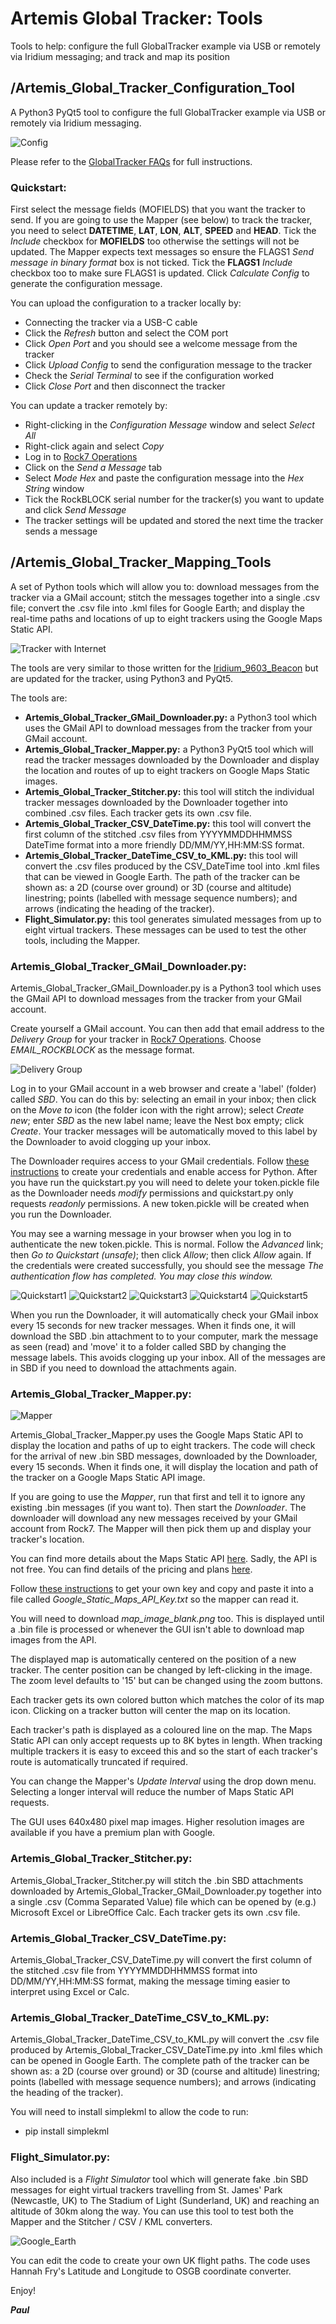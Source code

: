 # Artemis Global Tracker: Tools

Tools to help: configure the full GlobalTracker example via USB or remotely via Iridium messaging; and track and map its position

## /Artemis_Global_Tracker_Configuration_Tool

A Python3 PyQt5 tool to configure the full GlobalTracker example via USB or remotely via Iridium messaging.

![Config](https://github.com/PaulZC/Artemis_Global_Tracker/blob/master/img/Config.JPG)

Please refer to the [GlobalTracker FAQs](https://github.com/PaulZC/Artemis_Global_Tracker/blob/master/Documentation/GlobalTracker_FAQs/README.md) for full instructions.

### Quickstart:

First select the message fields (MOFIELDS) that you want the tracker to send. If you are going to use the Mapper (see below)
to track the tracker, you need to select **DATETIME**, **LAT**, **LON**, **ALT**, **SPEED** and **HEAD**. Tick the _Include_ checkbox for **MOFIELDS** too
otherwise the settings will not be updated. The Mapper expects text messages so ensure the FLAGS1 _Send message in binary format_ box
is not ticked. Tick the **FLAGS1** _Include_ checkbox too to make sure FLAGS1 is updated. Click _Calculate Config_ to generate
the configuration message.

You can upload the configuration to a tracker locally by:
  - Connecting the tracker via a USB-C cable
  - Click the _Refresh_ button and select the COM port
  - Click _Open Port_ and you should see a welcome message from the tracker
  - Click _Upload Config_ to send the configuration message to the tracker
  - Check the _Serial Terminal_ to see if the configuration worked
  - Click _Close Port_ and then disconnect the tracker
  
You can update a tracker remotely by:
  - Right-clicking in the _Configuration Message_ window and select _Select All_
  - Right-click again and select _Copy_
  - Log in to [Rock7 Operations](https://rockblock.rock7.com/Operations)
  - Click on the _Send a Message_ tab
  - Select _Mode Hex_ and paste the configuration message into the _Hex String_ window
  - Tick the RockBLOCK serial number for the tracker(s) you want to update and click _Send Message_
  - The tracker settings will be updated and stored the next time the tracker sends a message

## /Artemis_Global_Tracker_Mapping_Tools

A set of Python tools which will allow you to: download messages from the tracker via a GMail account; stitch the messages together into a single .csv file;
convert the .csv file into .kml files for Google Earth; and display the real-time paths and locations of up to eight trackers using the Google Maps Static API.

![Tracker with Internet](https://github.com/PaulZC/Artemis_Global_Tracker/blob/master/img/Tracker_with_Internet.JPG)

The tools are very similar to those written for the
[Iridium_9603_Beacon](https://github.com/PaulZC/Iridium_9603_Beacon/blob/master/RockBLOCK.md#tracking-your-beacon-with-an-internet-connection)
but are updated for the tracker, using Python3 and PyQt5.

The tools are:
- **Artemis_Global_Tracker_GMail_Downloader.py:** a Python3 tool which uses the GMail API to download messages from the tracker from your GMail account.
- **Artemis_Global_Tracker_Mapper.py:** a Python3 PyQt5 tool which will read the tracker messages downloaded by the Downloader and display the location and routes of up to eight trackers on Google Maps Static images.
- **Artemis_Global_Tracker_Stitcher.py:** this tool will stitch the individual tracker messages downloaded by the Downloader together into combined .csv files. Each tracker gets its own .csv file.
- **Artemis_Global_Tracker_CSV_DateTime.py:** this tool will convert the first column of the stitched .csv files from YYYYMMDDHHMMSS DateTime format into a more friendly DD/MM/YY,HH:MM:SS format.
- **Artemis_Global_Tracker_DateTime_CSV_to_KML.py:** this tool will convert the .csv files produced by the CSV_DateTime tool into .kml files that can be viewed in Google Earth. The path of the tracker can be shown as: a 2D (course over ground) or 3D (course and altitude) linestring; points (labelled with message sequence numbers); and arrows (indicating the heading of the tracker).
- **Flight_Simulator.py:** this tool generates simulated messages from up to eight virtual trackers. These messages can be used to test the other tools, including the Mapper.

### Artemis_Global_Tracker_GMail_Downloader.py:

Artemis_Global_Tracker_GMail_Downloader.py is a Python3 tool which uses the GMail API to download messages from the tracker from your GMail account.

Create yourself a GMail account. You can then add that email address to the _Delivery Group_ for your tracker in [Rock7 Operations](https://rockblock.rock7.com/Operations). Choose _EMAIL_ROCKBLOCK_ as the message format.

![Delivery Group](https://github.com/PaulZC/Artemis_Global_Tracker/blob/master/img/Delivery_Group.PNG)

Log in to your GMail account in a web browser and create a 'label' (folder) called _SBD_. You can do this by: selecting an email in your inbox; then click on the _Move to_ icon
(the folder icon with the right arrow); select _Create new_; enter _SBD_ as the new label name; leave the Nest box empty; click _Create_. Your tracker messages will be automatically
moved to this label by the Downloader to avoid clogging up your inbox.

The Downloader requires access to your GMail credentials. Follow [these instructions](https://developers.google.com/gmail/api/quickstart/python)
to create your credentials and enable access for Python. After you have run the quickstart.py you will need to delete your token.pickle file as the
Downloader needs _modify_ permissions and quickstart.py only requests _readonly_ permissions. A new token.pickle will be created when you run the
Downloader.

You may see a warning message in your browser when you log in to authenticate the new token.pickle. This is normal. Follow the _Advanced_ link; then _Go to Quickstart (unsafe)_;
then click _Allow_; then click _Allow_ again. If the credentials were created successfully, you should see the message _The authentication flow has completed. You may close this window._

![Quickstart1](https://github.com/PaulZC/Artemis_Global_Tracker/blob/master/img/Quickstart1.PNG)
![Quickstart2](https://github.com/PaulZC/Artemis_Global_Tracker/blob/master/img/Quickstart2.PNG)
![Quickstart3](https://github.com/PaulZC/Artemis_Global_Tracker/blob/master/img/Quickstart3.PNG)
![Quickstart4](https://github.com/PaulZC/Artemis_Global_Tracker/blob/master/img/Quickstart4.PNG)
![Quickstart5](https://github.com/PaulZC/Artemis_Global_Tracker/blob/master/img/Quickstart5.PNG)

When you run the Downloader, it will automatically check your GMail inbox every 15 seconds for new tracker messages. When it finds one, it will download the SBD .bin attachment to to your computer,
mark the message as seen (read) and 'move' it to a folder called SBD by changing the message labels. This avoids clogging up your inbox. All of the messages are in SBD if you need to download the
attachments again.

### Artemis_Global_Tracker_Mapper.py:

![Mapper](https://github.com/PaulZC/Artemis_Global_Tracker/blob/master/img/Mapper.JPG)

Artemis_Global_Tracker_Mapper.py uses the Google Maps Static API to display the location and paths of up to eight trackers. The code will check
for the arrival of new .bin SBD messages, downloaded by the Downloader, every 15 seconds. When it finds one, it will display the location and path
of the tracker on a Google Maps Static API image.

If you are going to use the _Mapper_, run that first and tell it to ignore any existing .bin messages (if you want to).
Then start the _Downloader_. The downloader will download any new messages received by your GMail account from Rock7.
The Mapper will then pick them up and display your tracker's location.

You can find more details about the Maps Static API [here](https://developers.google.com/maps/documentation/maps-static/intro). Sadly, the API is not free.
You can find details of the pricing and plans [here](https://developers.google.com/maps/documentation/maps-static/usage-and-billing).

Follow [these instructions](https://developers.google.com/maps/documentation/maps-static/get-api-key)
to get your own key and copy and paste it into a file called _Google_Static_Maps_API_Key.txt_ so the mapper can read it.

You will need to download _map_image_blank.png_ too. This is displayed until a .bin file is processed or whenever the GUI isn't able to download map images from the API.

The displayed map is automatically centered on the position of a new tracker. The center position can be changed by left-clicking in the image. The zoom level defaults to '15'
but can be changed using the zoom buttons.

Each tracker gets its own colored button which matches the color of its map icon. Clicking on a tracker button will center the map on its location.

Each tracker's path is displayed as a coloured line on the map. The Maps Static API can only accept requests up to 8K bytes in length. When tracking multiple trackers it is
easy to exceed this and so the start of each tracker's route is automatically truncated if required.

You can change the Mapper's _Update Interval_ using the drop down menu. Selecting a longer interval will reduce the number of Maps Static API requests.

The GUI uses 640x480 pixel map images. Higher resolution images are available if you have a premium plan with Google.

### Artemis_Global_Tracker_Stitcher.py:

Artemis_Global_Tracker_Stitcher.py will stitch the .bin SBD attachments downloaded by Artemis_Global_Tracker_GMail_Downloader.py together into a single .csv (Comma Separated Value)
file which can be opened by (e.g.) Microsoft Excel or LibreOffice Calc. Each tracker gets its own .csv file.

### Artemis_Global_Tracker_CSV_DateTime.py:

Artemis_Global_Tracker_CSV_DateTime.py will convert the first column of the stitched .csv file from YYYYMMDDHHMMSS format into DD/MM/YY,HH:MM:SS format, making the message
timing easier to interpret using Excel or Calc.

### Artemis_Global_Tracker_DateTime_CSV_to_KML.py:

Artemis_Global_Tracker_DateTime_CSV_to_KML.py will convert the .csv file produced by Artemis_Global_Tracker_CSV_DateTime.py into .kml files which can be opened in Google Earth.
The complete path of the tracker can be shown as: a 2D (course over ground) or 3D (course and altitude) linestring; points (labelled with message sequence numbers);
and arrows (indicating the heading of the tracker).

You will need to install simplekml to allow the code to run:
- pip install simplekml

### Flight_Simulator.py:

Also included is a _Flight Simulator_ tool which will generate fake .bin SBD messages for eight virtual trackers travelling from
St. James' Park (Newcastle, UK) to The Stadium of Light (Sunderland, UK) and reaching an altitude of 30km along the way.
You can use this tool to test both the Mapper and the Stitcher / CSV / KML converters.

![Google_Earth](https://github.com/PaulZC/Artemis_Global_Tracker/blob/master/img/Google_Earth.JPG)

You can edit the code to create your own UK flight paths. The code uses Hannah Fry's Latitude and Longitude to OSGB coordinate converter.

Enjoy!

_**Paul**_

